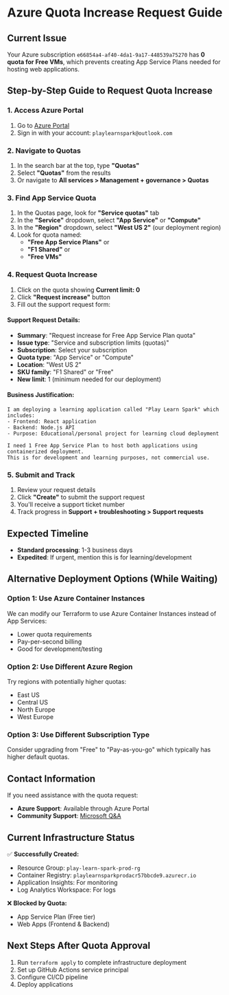 # Azure Quota Increase Request Guide

## Current Issue
Your Azure subscription `e66854a4-af40-4da1-9a17-448539a75270` has **0 quota for Free VMs**, which prevents creating App Service Plans needed for hosting web applications.

## Step-by-Step Guide to Request Quota Increase

### 1. Access Azure Portal
1. Go to [Azure Portal](https://portal.azure.com)
2. Sign in with your account: `playlearnspark@outlook.com`

### 2. Navigate to Quotas
1. In the search bar at the top, type **"Quotas"**
2. Select **"Quotas"** from the results
3. Or navigate to **All services > Management + governance > Quotas**

### 3. Find App Service Quota
1. In the Quotas page, look for **"Service quotas"** tab
2. In the **"Service"** dropdown, select **"App Service"** or **"Compute"**
3. In the **"Region"** dropdown, select **"West US 2"** (our deployment region)
4. Look for quota named:
   - **"Free App Service Plans"** or
   - **"F1 Shared"** or 
   - **"Free VMs"**

### 4. Request Quota Increase
1. Click on the quota showing **Current limit: 0**
2. Click **"Request increase"** button
3. Fill out the support request form:

#### Support Request Details:
- **Summary**: "Request increase for Free App Service Plan quota"
- **Issue type**: "Service and subscription limits (quotas)"
- **Subscription**: Select your subscription
- **Quota type**: "App Service" or "Compute"
- **Location**: "West US 2"
- **SKU family**: "F1 Shared" or "Free"
- **New limit**: 1 (minimum needed for our deployment)

#### Business Justification:
```
I am deploying a learning application called "Play Learn Spark" which includes:
- Frontend: React application
- Backend: Node.js API
- Purpose: Educational/personal project for learning cloud deployment

I need 1 Free App Service Plan to host both applications using containerized deployment.
This is for development and learning purposes, not commercial use.
```

### 5. Submit and Track
1. Review your request details
2. Click **"Create"** to submit the support request
3. You'll receive a support ticket number
4. Track progress in **Support + troubleshooting > Support requests**

## Expected Timeline
- **Standard processing**: 1-3 business days
- **Expedited**: If urgent, mention this is for learning/development

## Alternative Deployment Options (While Waiting)

### Option 1: Use Azure Container Instances
We can modify our Terraform to use Azure Container Instances instead of App Services:
- Lower quota requirements
- Pay-per-second billing
- Good for development/testing

### Option 2: Use Different Azure Region
Try regions with potentially higher quotas:
- East US
- Central US
- North Europe
- West Europe

### Option 3: Use Different Subscription Type
Consider upgrading from "Free" to "Pay-as-you-go" which typically has higher default quotas.

## Contact Information
If you need assistance with the quota request:
- **Azure Support**: Available through Azure Portal
- **Community Support**: [Microsoft Q&A](https://docs.microsoft.com/en-us/answers/)

## Current Infrastructure Status
✅ **Successfully Created:**
- Resource Group: `play-learn-spark-prod-rg`
- Container Registry: `playlearnsparkprodacr57bbcde9.azurecr.io`
- Application Insights: For monitoring
- Log Analytics Workspace: For logs

❌ **Blocked by Quota:**
- App Service Plan (Free tier)
- Web Apps (Frontend & Backend)

## Next Steps After Quota Approval
1. Run `terraform apply` to complete infrastructure deployment
2. Set up GitHub Actions service principal
3. Configure CI/CD pipeline
4. Deploy applications